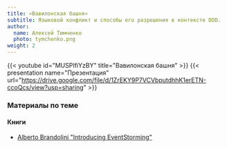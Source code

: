 ```yaml
---
title: «Вавилонская башня»
subtitle: Языковой конфликт и способы его разрешения в контексте DDD.
author:
  name: Алексей Тимченко
  photo: tymchenko.png
weight: 2
---
```


{{< youtube id="MUSPIfiYzBY" title="Вавилонская башня" >}}
{{< presentation name="Презентация" url="https://drive.google.com/file/d/1ZrEKY9P7VCVbputdhhK1erETN-ccoQcs/view?usp=sharing" >}}

### Материалы по теме

#### Книги

- [Alberto Brandolini "Introducing EventStorming"](https://www.eventstorming.com/book/)
